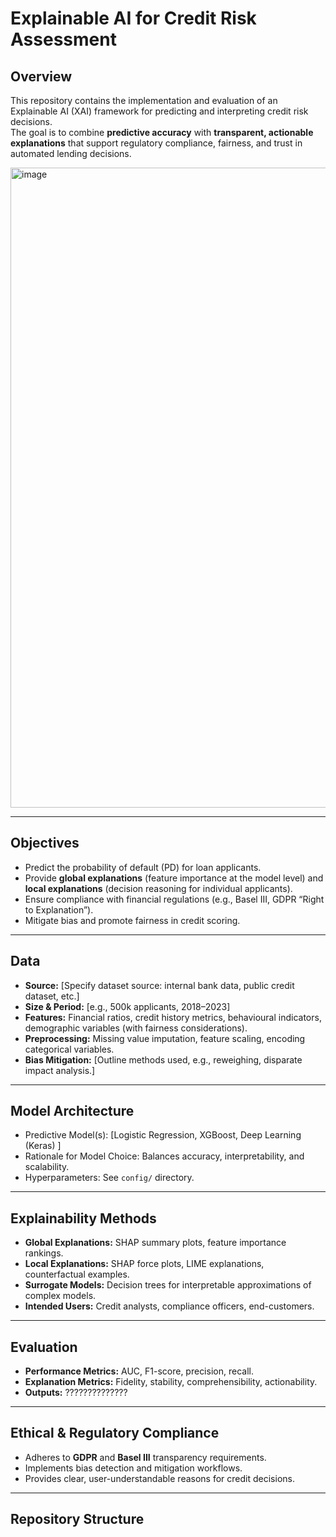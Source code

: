 # Explainable AI for Credit Risk Assessment

## Overview
This repository contains the implementation and evaluation of an Explainable AI (XAI) framework for predicting and interpreting credit risk decisions.  
The goal is to combine **predictive accuracy** with **transparent, actionable explanations** that support regulatory compliance, fairness, and trust in automated lending decisions.

<img width="1536" height="1024" alt="image" src="https://github.com/user-attachments/assets/7f5b806c-5f06-4d13-b152-d27575a60101" />

---

## Objectives
- Predict the probability of default (PD) for loan applicants.
- Provide **global explanations** (feature importance at the model level) and **local explanations** (decision reasoning for individual applicants).
- Ensure compliance with financial regulations (e.g., Basel III, GDPR “Right to Explanation”).
- Mitigate bias and promote fairness in credit scoring.

---

## Data
- **Source:** [Specify dataset source: internal bank data, public credit dataset, etc.]
- **Size & Period:** [e.g., 500k applicants, 2018–2023]
- **Features:** Financial ratios, credit history metrics, behavioural indicators, demographic variables (with fairness considerations).
- **Preprocessing:** Missing value imputation, feature scaling, encoding categorical variables.
- **Bias Mitigation:** [Outline methods used, e.g., reweighing, disparate impact analysis.]

---

## Model Architecture
- Predictive Model(s): [Logistic Regression, XGBoost, Deep Learning (Keras) ]
- Rationale for Model Choice: Balances accuracy, interpretability, and scalability.
- Hyperparameters: See `config/` directory.

---

## Explainability Methods
- **Global Explanations:** SHAP summary plots, feature importance rankings.
- **Local Explanations:** SHAP force plots, LIME explanations, counterfactual examples.
- **Surrogate Models:** Decision trees for interpretable approximations of complex models.
- **Intended Users:** Credit analysts, compliance officers, end-customers.

---

## Evaluation
- **Performance Metrics:** AUC, F1-score, precision, recall.
- **Explanation Metrics:** Fidelity, stability, comprehensibility, actionability.
- **Outputs:** ??????????????

---

## Ethical & Regulatory Compliance
- Adheres to **GDPR** and **Basel III** transparency requirements.
- Implements bias detection and mitigation workflows.
- Provides clear, user-understandable reasons for credit decisions.

---

## Repository Structure
